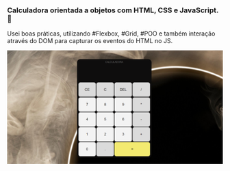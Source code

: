 ### Calculadora orientada a objetos com HTML, CSS e JavaScript. 🚀
Usei boas práticas, utilizando #Flexbox, #Grid, #POO e também interação através do DOM para capturar os eventos do HTML no JS.





<img src="/Calculadora/calculadora.png">
